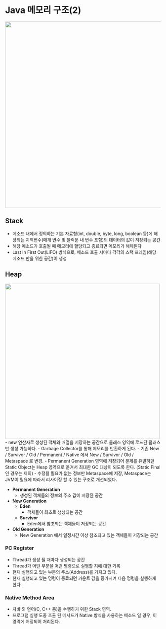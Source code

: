 # Java 메모리 구조(2)
<img src="{{ site.baseurl }}/images/java_memory.png" style="width:600px;">

## Stack
- 메소드 내에서 정의하는 기본 자료형(int, double, byte, long, boolean 등)에 해당되는 지역변수(매개 변수 및 블럭문 내 변수 포함)의 데이터의 값이 저장되는 공간
- 해당 메소드가 호출될 때 메모리에 할당되고 종료되면 메모리가 해제된다
- Last In First Out(LIFO) 방식으로, 메소드 호출 시마다 각각의 스택 프레임(해당 메소드 만을 위한 공간)이 생성

## Heap
<img src="{{ site.baseurl }}/images/heap.png" style="width:500px;">
- new 연산자로 생성된 객체와 배열을 저장하는 공간으로 클래스 영역에 로드된 클래스만 생성 가능하다.
- Garbage Collector를 통해 메모리를 반환하게 된다.
- 기존 New / Survivor / Old / Permanent / Native 에서 New / Survivor / Old / Metaspace 로 변경.
- Permanent Generation 영역에 저장되어 문제를 유발하던 Static Object는 Heap 영역으로 옮겨서 
최대한 GC 대상이 되도록 한다. (Static Final 인 경우는 제외)
- 수정될 필요가 없는 정보만 Metaspace에 저장, Metaspace는 JVM이 필요에 따라서 리사이징 할 수 있는 구조로 개선되었다.

- <b> Permanent Generation</b>
    * 생성된 객체들의 정보의 주소 값이 저장된 공간
- <b> New Generation</b>
    * <b> Eden</b>
        - 객체들이 최초로 생성되는 공간
  * <b>Survivor</b>
    - Eden에서 참조되는 객체들이 저장되는 공간
- <b>Old Generation</b>
    * New Generation 에서 일정시간 이상 참조되고 있는 객체들이 저장되는 공간


### PC Register
- Thread가 생성 될 때마다 생성되는 공간 
- Thread가 어떤 부분을 어떤 명령으로 실행할 지에 대한 기록
- 현재 실행되고 있는 부분의 주소(Address)를 가지고 있다.
- 현재 실행되고 있는 명령이 종료되면 카운트 값을 증가시켜 다음 명령을 실행하게 한다.

### Native Method Area
- 자바 외 언어(C, C++ 등)을 수행하기 위한 Stack 영역.
- 프로그램 실행 도중 호출 된 메서드가 Native 방식을 사용하는 메소드 일 경우, 이 영역에 저장되어 처리된다.
